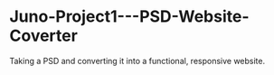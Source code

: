 # Juno-Project1---PSD-Website-Coverter
Taking a PSD and converting it into a functional, responsive website.
